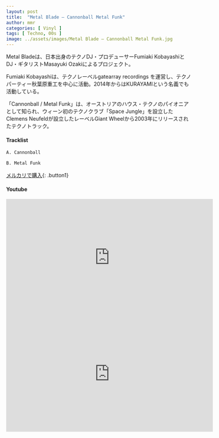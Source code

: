 ```yaml
---
layout: post
title:  "Metal Blade – Cannonball Metal Funk"
author: mmr
categories: [ Vinyl ]
tags: [ Techno, 00s ]
image: ../assets/images/Metal Blade – Cannonball Metal Funk.jpg
---
```


Metal Bladeは、日本出身のテクノDJ・プロデューサーFumiaki KobayashiとDJ・ギタリストMasayuki Ozakiによるプロジェクト。

Fumiaki Kobayashiは、テクノレーベルgatearray recordings を運営し、テクノパーティー秋葉原重工を中心に活動。2014年からはKURAYAMIという名義でも活動している。

「Cannonball / Metal Funk」は、オーストリアのハウス・テクノのパイオニアとして知られ、ウィーン初のテクノクラブ「Space Jungle」を設立したClemens Neufeldが設立したレーベルGiant Wheelから2003年にリリースされたテクノトラック。

#### Tracklist
```md
A. Cannonball

B. Metal Funk
```

[メルカリで購入](https://jp.mercari.com/item/m81336697590?afid=6142608987){: .button1}

#### Youtube
<iframe width="560" height="315" src="https://www.youtube.com/embed/qrf-sVg9KKI?si=VSeN909TReXAbPC8" title="YouTube video player" frameborder="0" allow="accelerometer; autoplay; clipboard-write; encrypted-media; gyroscope; picture-in-picture; web-share" referrerpolicy="strict-origin-when-cross-origin" allowfullscreen></iframe>

<iframe width="560" height="315" src="https://www.youtube.com/embed/q3jYVbxQl5A?si=-9oFl0zmHL8mC4Bo" title="YouTube video player" frameborder="0" allow="accelerometer; autoplay; clipboard-write; encrypted-media; gyroscope; picture-in-picture; web-share" referrerpolicy="strict-origin-when-cross-origin" allowfullscreen></iframe>